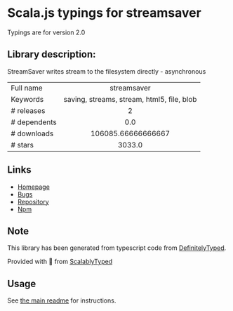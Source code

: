 
# Scala.js typings for streamsaver

Typings are for version 2.0

## Library description:
StreamSaver writes stream to the filesystem directly - asynchronous

|                    |                 |
| ------------------ | :-------------: |
| Full name          | streamsaver |
| Keywords           | saving, streams, stream, html5, file, blob |
| # releases         | 2 |
| # dependents       | 0.0 |
| # downloads        | 106085.66666666667 |
| # stars            | 3033.0 |

## Links
- [Homepage](https://github.com/jimmywarting/StreamSaver.js#readme)
- [Bugs](https://github.com/jimmywarting/StreamSaver.js/issues)
- [Repository](https://github.com/jimmywarting/StreamSaver.js)
- [Npm](https://www.npmjs.com/package/streamsaver)
    


## Note
This library has been generated from typescript code from [DefinitelyTyped](https://definitelytyped.org).

Provided with :purple_heart: from [ScalablyTyped](https://github.com/oyvindberg/ScalablyTyped)

## Usage
See [the main readme](../../readme.md) for instructions.



